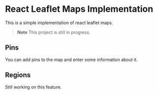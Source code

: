 # React Leaflet Maps Implementation
This is a simple implementation of react leaflet maps.

> **Note**
> This project is still in progress.

## Pins
You can add pins to the map and enter some information about it.

## Regions
Still working on this feature.